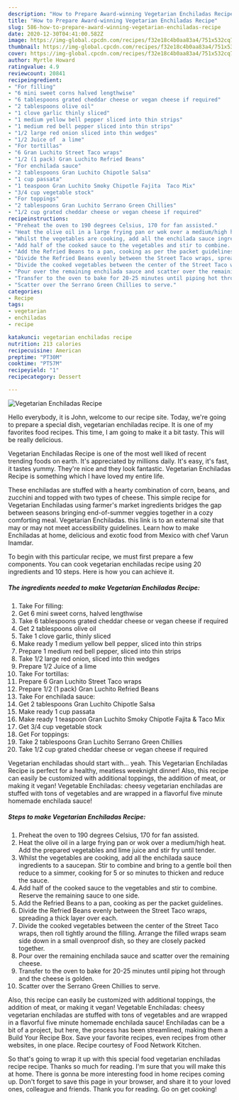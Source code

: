 ```yaml
---
description: "How to Prepare Award-winning Vegetarian Enchiladas Recipe"
title: "How to Prepare Award-winning Vegetarian Enchiladas Recipe"
slug: 586-how-to-prepare-award-winning-vegetarian-enchiladas-recipe
date: 2020-12-30T04:41:00.582Z
image: https://img-global.cpcdn.com/recipes/f32e18c4b0aa83a4/751x532cq70/vegetarian-enchiladas-recipe-recipe-main-photo.jpg
thumbnail: https://img-global.cpcdn.com/recipes/f32e18c4b0aa83a4/751x532cq70/vegetarian-enchiladas-recipe-recipe-main-photo.jpg
cover: https://img-global.cpcdn.com/recipes/f32e18c4b0aa83a4/751x532cq70/vegetarian-enchiladas-recipe-recipe-main-photo.jpg
author: Myrtle Howard
ratingvalue: 4.9
reviewcount: 20841
recipeingredient:
- "For filling"
- "6 mini sweet corns halved lengthwise"
- "6 tablespoons grated cheddar cheese or vegan cheese if required"
- "2 tablespoons olive oil"
- "1 clove garlic thinly sliced"
- "1 medium yellow bell pepper sliced into thin strips"
- "1 medium red bell pepper sliced into thin strips"
- "1/2 large red onion sliced into thin wedges"
- "1/2 Juice of  a lime"
- "For tortillas"
- "6 Gran Luchito Street Taco wraps"
- "1/2 (1 pack) Gran Luchito Refried Beans"
- "For enchilada sauce"
- "2 tablespoons Gran Luchito Chipotle Salsa"
- "1 cup passata"
- "1 teaspoon Gran Luchito Smoky Chipotle Fajita  Taco Mix"
- "3/4 cup vegetable stock"
- "For toppings"
- "2 tablespoons Gran Luchito Serrano Green Chillies"
- "1/2 cup grated cheddar cheese or vegan cheese if required"
recipeinstructions:
- "Preheat the oven to 190 degrees Celsius, 170 for fan assisted."
- "Heat the olive oil in a large frying pan or wok over a medium/high heat. Add the prepared vegetables and lime juice and stir fry until tender."
- "Whilst the vegetables are cooking, add all the enchilada sauce ingredients to a saucepan. Stir to combine and bring to a gentle boil then reduce to a simmer, cooking for 5 or so minutes to thicken and reduce the sauce."
- "Add half of the cooked sauce to the vegetables and stir to combine. Reserve the remaining sauce to one side."
- "Add the Refried Beans to a pan, cooking as per the packet guidelines."
- "Divide the Refried Beans evenly between the Street Taco wraps, spreading a thick layer over each."
- "Divide the cooked vegetables between the center of the Street Taco wraps, then roll tightly around the filling. Arrange the filled wraps seam side down in a small ovenproof dish, so they are closely packed together."
- "Pour over the remaining enchilada sauce and scatter over the remaining cheese."
- "Transfer to the oven to bake for 20-25 minutes until piping hot through and the cheese is golden."
- "Scatter over the Serrano Green Chillies to serve."
categories:
- Recipe
tags:
- vegetarian
- enchiladas
- recipe

katakunci: vegetarian enchiladas recipe 
nutrition: 213 calories
recipecuisine: American
preptime: "PT30M"
cooktime: "PT57M"
recipeyield: "1"
recipecategory: Dessert

---
```



![Vegetarian Enchiladas Recipe](https://img-global.cpcdn.com/recipes/f32e18c4b0aa83a4/751x532cq70/vegetarian-enchiladas-recipe-recipe-main-photo.jpg)

Hello everybody, it is John, welcome to our recipe site. Today, we're going to prepare a special dish, vegetarian enchiladas recipe. It is one of my favorites food recipes. This time, I am going to make it a bit tasty. This will be really delicious.

Vegetarian Enchiladas Recipe is one of the most well liked of recent trending foods on earth. It's appreciated by millions daily. It's easy, it's fast, it tastes yummy. They're nice and they look fantastic. Vegetarian Enchiladas Recipe is something which I have loved my entire life.

These enchiladas are stuffed with a hearty combination of corn, beans, and zucchini and topped with two types of cheese. This simple recipe for Vegetarian Enchiladas using farmer&#39;s market ingredients bridges the gap between seasons bringing end-of-summer veggies together in a cozy comforting meal. Vegetarian Enchiladas. this link is to an external site that may or may not meet accessibility guidelines. Learn how to make Enchiladas at home, delicious and exotic food from Mexico with chef Varun Inamdar.


To begin with this particular recipe, we must first prepare a few components. You can cook vegetarian enchiladas recipe using 20 ingredients and 10 steps. Here is how you can achieve it.

<!--inarticleads1-->

##### The ingredients needed to make Vegetarian Enchiladas Recipe:

1. Take For filling:
1. Get 6 mini sweet corns, halved lengthwise
1. Take 6 tablespoons grated cheddar cheese or vegan cheese if required
1. Get 2 tablespoons olive oil
1. Take 1 clove garlic, thinly sliced
1. Make ready 1 medium yellow bell pepper, sliced into thin strips
1. Prepare 1 medium red bell pepper, sliced into thin strips
1. Take 1/2 large red onion, sliced into thin wedges
1. Prepare 1/2 Juice of  a lime
1. Take For tortillas:
1. Prepare 6 Gran Luchito Street Taco wraps
1. Prepare 1/2 (1 pack) Gran Luchito Refried Beans
1. Take For enchilada sauce:
1. Get 2 tablespoons Gran Luchito Chipotle Salsa
1. Make ready 1 cup passata
1. Make ready 1 teaspoon Gran Luchito Smoky Chipotle Fajita &amp; Taco Mix
1. Get 3/4 cup vegetable stock
1. Get For toppings:
1. Take 2 tablespoons Gran Luchito Serrano Green Chillies
1. Take 1/2 cup grated cheddar cheese or vegan cheese if required


Vegetarian enchiladas should start with… yeah. This Vegetarian Enchiladas Recipe is perfect for a healthy, meatless weeknight dinner! Also, this recipe can easily be customized with additional toppings, the addition of meat, or making it vegan! Vegetable Enchiladas: cheesy vegetarian enchiladas are stuffed with tons of vegetables and are wrapped in a flavorful five minute homemade enchilada sauce! 

<!--inarticleads2-->

##### Steps to make Vegetarian Enchiladas Recipe:

1. Preheat the oven to 190 degrees Celsius, 170 for fan assisted.
1. Heat the olive oil in a large frying pan or wok over a medium/high heat. Add the prepared vegetables and lime juice and stir fry until tender.
1. Whilst the vegetables are cooking, add all the enchilada sauce ingredients to a saucepan. Stir to combine and bring to a gentle boil then reduce to a simmer, cooking for 5 or so minutes to thicken and reduce the sauce.
1. Add half of the cooked sauce to the vegetables and stir to combine. Reserve the remaining sauce to one side.
1. Add the Refried Beans to a pan, cooking as per the packet guidelines.
1. Divide the Refried Beans evenly between the Street Taco wraps, spreading a thick layer over each.
1. Divide the cooked vegetables between the center of the Street Taco wraps, then roll tightly around the filling. Arrange the filled wraps seam side down in a small ovenproof dish, so they are closely packed together.
1. Pour over the remaining enchilada sauce and scatter over the remaining cheese.
1. Transfer to the oven to bake for 20-25 minutes until piping hot through and the cheese is golden.
1. Scatter over the Serrano Green Chillies to serve.


Also, this recipe can easily be customized with additional toppings, the addition of meat, or making it vegan! Vegetable Enchiladas: cheesy vegetarian enchiladas are stuffed with tons of vegetables and are wrapped in a flavorful five minute homemade enchilada sauce! Enchiladas can be a bit of a project, but here, the process has been streamlined, making them a Build Your Recipe Box. Save your favorite recipes, even recipes from other websites, in one place. Recipe courtesy of Food Network Kitchen. 

So that's going to wrap it up with this special food vegetarian enchiladas recipe recipe. Thanks so much for reading. I'm sure that you will make this at home. There is gonna be more interesting food in home recipes coming up. Don't forget to save this page in your browser, and share it to your loved ones, colleague and friends. Thank you for reading. Go on get cooking!
